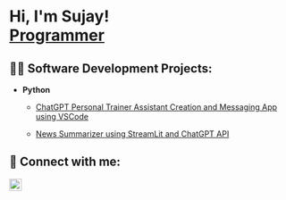 <h1>Hi, I'm Sujay! <br/><a href="https://github.com/joshmadakor1">Programmer</a>

<h2>👨‍💻 Software Development Projects:</h2>

- <b>Python</b>
  - [ChatGPT Personal Trainer Assistant Creation and Messaging App using VSCode](https://github.com/joshmadakor1/Package-Delivery-Pathfinding-Algorithm)

  - [News Summarizer using StreamLit and ChatGPT API](https://github.com/joshmadakor1/Package-Delivery-Pathfinding-Algorithm)


<h2> 🤳 Connect with me:</h2>

[<img align="left" alt="JoshMadakor | LinkedIn" width="22px" src="https://cdn.jsdelivr.net/npm/simple-icons@v3/icons/linkedin.svg" />][linkedin]


[linkedin]: https://www.linkedin.com/in/sujay-m-742897108/

<!--
**joshmadakor1/joshmadakor1** is a ✨ _special_ ✨ repository because its `README.md` (this file) appears on your GitHub profile.

Here are some ideas to get you started:

- 🔭 I’m currently working on ...
- 🌱 I’m currently learning ...
- 👯 I’m looking to collaborate on ...
- 🤔 I’m looking for help with ...
- 💬 Ask me about ...
- 📫 How to reach me: ...
- 😄 Pronouns: ...
- ⚡ Fun fact: ...
-->
